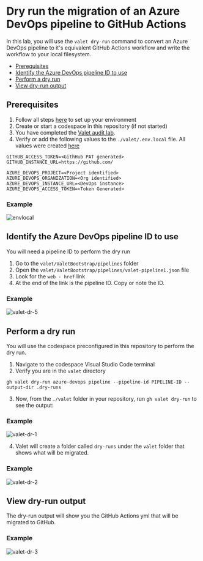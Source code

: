 # Dry run the migration of an Azure DevOps pipeline to GitHub Actions
In this lab, you will use the `valet dry-run` command to convert an Azure DevOps pipeline to it's equivalent GitHub Actions workflow and write the workflow to your local filesystem.

- [Prerequisites](#prerequisites)
- [Identify the Azure DevOps pipeline ID to use](#identify-the-azure-devops-pipeline-id-to-use)
- [Perform a dry run](#perform-a-dry-run)
- [View dry-run output](#view-dry-run-output)

## Prerequisites

1. Follow all steps [here](/labs/azure_devops#readme) to set up your environment
2. Create or start a codespace in this repository (if not started)
3. You have completed the [Valet audit lab](valet-audit-lab.md).
4. Verify or add the following values to the `./valet/.env.local` file. All values were created [here](/labs/azure_devops#readme)
```
GITHUB_ACCESS_TOKEN=<GithHub PAT generated>
GITHUB_INSTANCE_URL=https://github.com/

AZURE_DEVOPS_PROJECT=<Project identified>
AZURE_DEVOPS_ORGANIZATION=<Org identified>
AZURE_DEVOPS_INSTANCE_URL=<DevOps instance>
AZURE_DEVOPS_ACCESS_TOKEN=<Token Generated>
```
### Example ###

![envlocal](https://user-images.githubusercontent.com/26442605/169069638-0bfa8f89-eaa9-423b-b2b7-447248e63e2b.png)

## Identify the Azure DevOps pipeline ID to use
You will need a pipeline ID to perform the dry run
1. Go to the `valet/ValetBootstrap/pipelines` folder
2. Open the `valet/ValetBootstrap/pipelines/valet-pipeline1.json` file
3. Look for the `web - href` link
4. At the end of the link is the pipeline ID. Copy or note the ID.

### Example
![valet-dr-5](https://user-images.githubusercontent.com/26442605/169616920-7c407adc-0c4e-4104-9046-d1d2ecdd6edf.png)

## Perform a dry run
You will use the codespace preconfigured in this repository to perform the dry run.

1. Navigate to the codespace Visual Studio Code terminal 
2. Verify you are in the `valet` directory
  
```
gh valet dry-run azure-devops pipeline --pipeline-id PIPELINE-ID --output-dir .dry-runs
```
3. Now, from the `./valet` folder in your repository, run `gh valet dry-run` to see the output: 

### Example
![valet-dr-1](https://user-images.githubusercontent.com/26442605/169616149-46c2d743-47fe-4061-a48a-7f21442624cb.png)

4. Valet will create a folder called `dry-runs` under the `valet` folder that shows what will be migrated.  

### Example
![valet-dr-2](https://user-images.githubusercontent.com/26442605/169616265-176a19fd-3071-44fc-bff7-866a172afc57.png)

## View dry-run output
The dry-run output will show you the GitHub Actions yml that will be migrated to GitHub.

### Example
![valet-dr-3](https://user-images.githubusercontent.com/26442605/169616486-fd5512fa-0761-45fe-a252-5b2ef0926a04.png)

